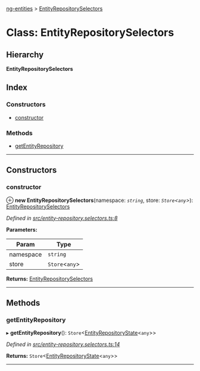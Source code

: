 [ng-entities](../README.md) > [EntityRepositorySelectors](../classes/entityrepositoryselectors.md)

# Class: EntityRepositorySelectors

## Hierarchy

**EntityRepositorySelectors**

## Index

### Constructors

* [constructor](entityrepositoryselectors.md#constructor)

### Methods

* [getEntityRepository](entityrepositoryselectors.md#getentityrepository)

---

## Constructors

<a id="constructor"></a>

###  constructor

⊕ **new EntityRepositorySelectors**(namespace: *`string`*, store: *`Store`<`any`>*): [EntityRepositorySelectors](entityrepositoryselectors.md)

*Defined in [src/entity-repository.selectors.ts:8](https://github.com/salsita/ng-modules/blob/34a93e1/libs/ng-entities/src/entity-repository.selectors.ts#L8)*

**Parameters:**

| Param | Type |
| ------ | ------ |
| namespace | `string` |
| store | `Store`<`any`> |

**Returns:** [EntityRepositorySelectors](entityrepositoryselectors.md)

___

## Methods

<a id="getentityrepository"></a>

###  getEntityRepository

▸ **getEntityRepository**(): `Store`<[EntityRepositoryState](../interfaces/entityrepositorystate.md)<`any`>>

*Defined in [src/entity-repository.selectors.ts:14](https://github.com/salsita/ng-modules/blob/34a93e1/libs/ng-entities/src/entity-repository.selectors.ts#L14)*

**Returns:** `Store`<[EntityRepositoryState](../interfaces/entityrepositorystate.md)<`any`>>

___

